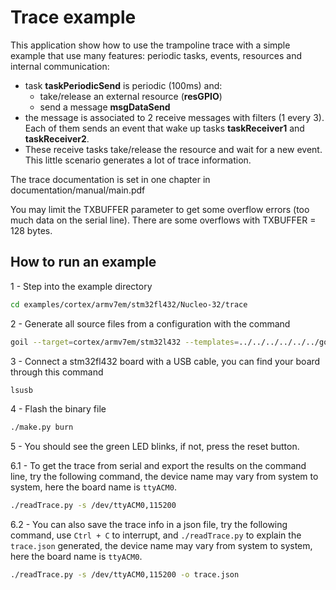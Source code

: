 # Trace example

This application show how to use the trampoline trace with a simple example that
use many features: periodic tasks, events, resources and internal communication:
 * task **taskPeriodicSend** is periodic (100ms) and:
	 * take/release an external resource (**resGPIO**)
	 * send a message **msgDataSend**
 * the message is associated to 2 receive messages with filters (1 every 3). 
   Each of them sends an event that wake up tasks **taskReceiver1** and
   **taskReceiver2**.
 * These receive tasks take/release the resource and wait for a new event.
This little scenario generates a lot of trace information.

The trace documentation is set in one chapter in documentation/manual/main.pdf

You may limit the TXBUFFER parameter to get some overflow errors (too much data 
on the serial line). There are some overflows with TXBUFFER = 128 bytes.

## How to run an example

1 - Step into the example directory

```sh
cd examples/cortex/armv7em/stm32fl432/Nucleo-32/trace 
```

2 - Generate all source files from a configuration with the command 

```sh
goil --target=cortex/armv7em/stm32l432 --templates=../../../../../../goil/templates/ trace.oil
```

3 - Connect a stm32fl432 board with a USB cable, you can find your board through this command

```sh
lsusb
```

4 - Flash the binary file

```sh
./make.py burn 
```

5 - You should see the green LED blinks, if not, press the reset button.

6.1 - To get the trace from serial and export the results on the command line, try the following command, the device name may vary from system to system, here the board name is `ttyACM0`.

```sh
./readTrace.py -s /dev/ttyACM0,115200 
```

6.2 - You can also save the trace info in a json file, try the following command, use `Ctrl + C` to interrupt, and `./readTrace.py` to explain the `trace.json` generated, the device name may vary from system to system, here the board name is `ttyACM0`.

```sh
./readTrace.py -s /dev/ttyACM0,115200 -o trace.json 
```



